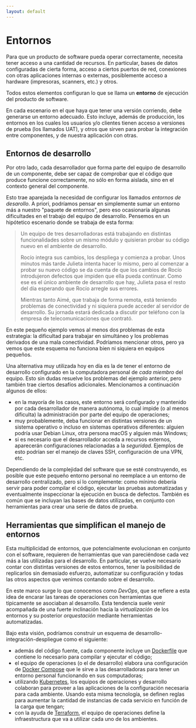 ```yaml
---
layout: default
---
```


# Entornos
Para que un producto de software pueda operar correctamente, necesita tener acceso a una cantidad de recursos. En particular, bases de datos configuradas de cierta forma, acceso a ciertos puertos de red, conexiones con otras aplicaciones internas o externas, posiblemente acceso a hardware (impresoras, scanners, etc.) y otros.

Todos estos elementos configuran lo que se llama un **entorno** de ejecución del producto de software.

En cada escenario en el que haya que tener una versión corriendo, debe generarse un entorno adecuado. Esto incluye, además de producción, los entornos en los cuales los usuarios y/o clientes tienen acceso a versiones de prueba (los llamados UAT), y otros que sirven para probar la integración entre componentes, y de nuestra aplicación con otras.

## Entornos de desarrollo
Por otro lado, cada desarrollador que forma parte del equipo de desarrollo de un componente, debe ser capaz de comprobar que el código que produce funcione correctamente, no sólo en forma aislada, sino en el contexto general del componente.

Esto trae aparejada la necesidad de configurar los llamados _entornos de desarollo_. A priori, podríamos pensar en simplemente sumar un entorno más a nuestro "paquete de entornos", pero eso ocasionaría algunas dificultades en el trabajo del equipo de desarrollo. Pensemos en un hipótetico escenario donde se trabaja de esta forma: 

> Un equipo de tres desarrolladoras está trabajando en distintas funcionalidades sobre un mismo módulo y quisieran probar su código nuevo en el ambiente de desarrollo. 
> 
> Rocío integra sus cambios, los despliega y comienza a probar. Unos minutos más tarde Julieta intenta hacer lo mismo, pero al comenzar a probar su nuevo código se da cuenta de que los cambios de Rocío introdujeron defectos que impiden que ella pueda continuar. Como ese es el único ambiente de desarrollo que hay, Julieta pasa el resto del día esperando que Rocío arregle sus errores.
>
> Mientras tanto Aimé, que trabaja de forma remota, está teniendo problemas de conectividad y ni siquiera puede acceder al servidor de desarrollo. Su jornada estará dedicada a discutir por teléfono con la empresa de telecomunicaciones que contrató.

En este pequeño ejemplo vemos al menos dos problemas de esta estrategia: la dificultad para trabajar en simultáneo y los problemas derivados de una mala conectividad. Podríamos mencionar otros, pero ya vemos que este esquema no funciona bien ni siquiera en equipos pequeños.

Una alternativa muy utilizada hoy en día es la de tener el entorno de desarrollo configurado en la computadora personal de _cada miembro_ del equipo. Esto sin dudas resuelve los problemas del ejemplo anterior, pero también trae ciertos desafíos adicionales. Mencionamos a continuación algunos de ellos:

* en la mayoría de los casos, este entorno será configurado y mantenido por cada desarrollador de manera autónoma, lo cual impide (o al menos dificulta) la administración por parte del equipo de operaciones;
* muy probablemente, deba funcionar en distintas versiones de un sistema operativo o incluso en sistemas operativos diferentes: alguien podría usar Debian Linux, otra persona macOS y alguien más Windows;
* si es necesario que el desarrollador acceda a recursos externos, aparecerán configuraciones relacionadas a la _seguridad_. Ejemplos de esto podrían ser el manejo de claves SSH, configuración de una VPN, etc.

Dependiendo de la complejidad del software que se esté construyendo, es posible que este pequeño entorno personal no reemplace a un entorno de desarrollo centralizado, pero sí lo complemente: como mínimo debería servir para poder compilar el código, ejecutar las pruebas automatizadas y eventualmente inspeccionar la ejecución en busca de defectos. También es común que se incluyan las bases de datos utilizadas, en conjunto con herramientas para crear una serie de datos de prueba.

## Herramientas que simplifican el manejo de entornos
Esta multiplicidad de entornos, que potencialmente evolucionan en conjunto con el software, requieren de herramientas que van pareciéndose cada vez más a las utilizadas para el desarrollo. En particular, se vuelve necesario contar con distintas versiones de estos entornos, tener la posibilidad de replicarlos sin demasiado esfuerzo, automatizar su configuración y todas las otros aspectos que venimos contando sobre el desarrollo.

En este marco surge lo que conocemos como _DevOps_, que se refiere a esta idea de encarar las tareas de operaciones con herramientas que típicamente se asociaban al desarrollo. Esta tendencia suele venir acompañada de una fuerte inclinación hacia la _virtualización_ de los entornos y su posterior _orquestación_ mediante herramientas automatizadas.

Bajo esta visión, podríamos construir un esquema de desarrollo-integración-despliegue como el siguiente:
* además del código fuente, cada componente incluye un [Dockerfile](https://docs.docker.com/engine/reference/builder/) que contiene lo necesario para compilar y ejecutar el código;
* el equipo de operaciones (o el de desarrollo) elabora una configuración de [Docker Compose](https://docs.docker.com/compose/) que le sirve a las desarrolladoras para tener un entorno personal funcionando en sus computadoras;
* utilizando [Kubernetes](https://kubernetes.io/), los equipos de operaciones y desarrollo colaboran para proveer a las aplicaciones de la configuración necesaria para cada ambiente. Usando esta misma tecnología, se definen reglas para aumentar la cantidad de instancias de cada servicio en función de la carga que tengan; 
* con la ayuda de [Terraform](https://www.terraform.io/), el equipo de operaciones define la infraestructura que va a utilizar cada uno de los ambientes.

